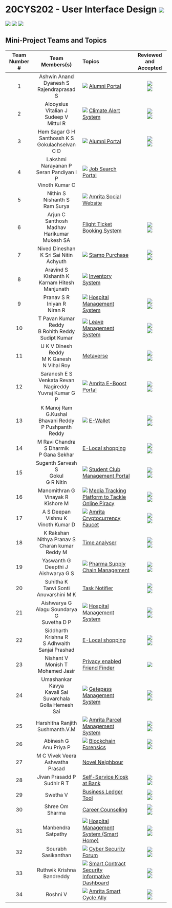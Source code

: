 # 20CYS202 - User Interface Design ![](https://img.shields.io/badge/-Live-brightgreen)
![](https://img.shields.io/badge/Batch-21CYS-lightgreen) ![](https://img.shields.io/badge/UG-blue) ![](https://img.shields.io/badge/Subject-UID-blue)

## Mini-Project Teams and Topics

| Team Number # | Team Members(s) | Topics | Reviewed and Accepted | 
|:-------------:|:---------------:|:------|:-----------------------:|
| 1 | Ashwin Anand <br> Dyanesh S <br> Rajendraprasad S |  ![](https://img.shields.io/badge/Dept-blue) [Alumni Portal](Mini-Project/1) | ![](https://img.shields.io/badge/Accepted-green) <br/>  ![](https://img.shields.io/badge/Minor_Corrections-purple) | 
| 2 | Alooysius Vitalian J <br> Sudeep V <br> Mittul R | ![](https://img.shields.io/badge/BRIG-purple) [Climate Alert System](Mini-Project/2) | ![](https://img.shields.io/badge/Accepted-green) <br/>  ![](https://img.shields.io/badge/Major_Corrections-tomato) |
| 3 | Hem Sagar G H <br> Santhossh K S <br> Gokulachselvan C D | ![](https://img.shields.io/badge/Dept-blue) [Alumni Portal](Mini-Project/3) | ![](https://img.shields.io/badge/Accepted-green) <br/>  ![](https://img.shields.io/badge/Minor_Corrections-purple) |
| 4 | Lakshmi Narayanan P <br> Seran Pandiyan I P <br> Vinoth Kumar C| ![](https://img.shields.io/badge/Dept-blue) [Job Search Portal](Mini-Project/4) |
| 5 | Nithin S <br> Nishanth S <br> Ram Surya | ![](https://img.shields.io/badge/Univ-darkblue) [Amrita Social Website](Mini-Project/5) |
| 6 | Arjun C Santhosh <br> Madhav Harikumar <br> Mukesh SA | [Flight Ticket Booking System](Mini-Project/6) | ![](https://img.shields.io/badge/Accepted-green) <br/>  ![](https://img.shields.io/badge/Major_Corrections-tomato) |
| 7 | Nived Dineshan <br> K Sri Sai Nitin <br> Achyuth | ![](https://img.shields.io/badge/BRIG-purple) [Stamp Purchase](Mini-Project/7) | ![](https://img.shields.io/badge/Accepted-green) <br/>  ![](https://img.shields.io/badge/Major_Corrections-tomato) |
| 8 | Aravind S <br> Kishanth K <br> Karnam Hitesh Manjunath | ![](https://img.shields.io/badge/BRIG-purple) [Inventory System](Mini-Project/8) |
| 9 | Pranav S R <br> Iniyan R <br> Niran  R | ![](https://img.shields.io/badge/BRIG-purple) [Hospital Management System](Mini-Project/9) | ![](https://img.shields.io/badge/Accepted-green) <br/>  ![](https://img.shields.io/badge/Major_Corrections-tomato) |
| 10 | T Pavan Kumar Reddy <br> B Rohith Reddy <br> Sudipt Kumar | ![](https://img.shields.io/badge/BRIG-purple) [Leave Management System](Mini-Project/10) | ![](https://img.shields.io/badge/Accepted-green) <br/>  ![](https://img.shields.io/badge/Major_Corrections-tomato) 
| 11 | U K V Dinesh Reddy <br> M K Ganesh <br> N Vihal Roy | [Metaverse](Mini-Project/11) | ![](https://img.shields.io/badge/Accepted-green) <br/>  ![](https://img.shields.io/badge/Major_Corrections-tomato) |
| 12 | Saranesh E S <br> Venkata Revan Nagireddy <br> Yuvraj Kumar G P | ![](https://img.shields.io/badge/Univ-darkblue) [Amrita E-Boost Portal](Mini-Project/12) | ![](https://img.shields.io/badge/Accepted-green) <br/>  ![](https://img.shields.io/badge/Minor_Corrections-purple) |
| 13 | K Manoj Ram <br> G.Kushal Bhavani Reddy <br> P Pushpanth Reddy | ![](https://img.shields.io/badge/Univ-darkblue) [E-Wallet](Mini-Project/13) | ![](https://img.shields.io/badge/Accepted-green) <br/>  ![](https://img.shields.io/badge/Major_Corrections-tomato) |
| 14 | M Ravi Chandra <br> S Dharmik <br> P Gana Sekhar| [E-Local shopping](Mini-Project/14) | ![](https://img.shields.io/badge/Accepted-green) <br/>  ![](https://img.shields.io/badge/Minor_Corrections-purple)
| 15 | Suganth Sarvesh S <br> Gokul <br> G R Nitin | ![](https://img.shields.io/badge/Univ-darkblue) [Student Club Management Portal](Mini-Project/15) | ![](https://img.shields.io/badge/Accepted-green) <br/>  ![](https://img.shields.io/badge/Minor_Corrections-purple) |
| 16 | Manomithran G <br> Vinayak R <br> Kishore M | ![](https://img.shields.io/badge/BRIG-purple) [Media Tracking Platform to Tackle Online Piracy](Mini-Project/16)  |  ![](https://img.shields.io/badge/Accepted-green) <br/>  ![](https://img.shields.io/badge/Minor_Corrections-purple) |
| 17 | A S Deepan <br> Vishnu K <br> Vinoth Kumar D | ![](https://img.shields.io/badge/BRIG-purple) [Amrita Cryptocurrency Faucet](Mini-Project/17) | ![](https://img.shields.io/badge/Accepted-green) <br/>  ![](https://img.shields.io/badge/Major_Corrections-tomato) |
| 18 | K Rakshan <br> Nithya Pranav S <br> Charan kumar Reddy M | [Time analyser](Mini-Project/18) | ![](https://img.shields.io/badge/Accepted-green) <br/>  ![](https://img.shields.io/badge/Major_Corrections-tomato) |
| 19 | Yaswanth G <br> Deepthi J <br> Aishwarya G S | ![](https://img.shields.io/badge/BRIG-purple) [Pharma Supply Chain Management](Mini-Project/19) | ![](https://img.shields.io/badge/Accepted-green) <br/>  ![](https://img.shields.io/badge/Minor_Corrections-purple) | 
| 20 | Suhitha K <br> Tanvi Sonti <br> Anuvarshini M K | [Task Notifier](Mini-Project/20) | ![](https://img.shields.io/badge/Accepted-green) <br/>  ![](https://img.shields.io/badge/Minor_Corrections-purple) |
| 21 | Aishwarya G <br> Alagu Soundarya G <br> Suvetha D P | ![](https://img.shields.io/badge/BRIG-purple) [Hospital Management System](Mini-Project/21) | ![](https://img.shields.io/badge/Accepted-green) <br/>  ![](https://img.shields.io/badge/Minor_Corrections-purple) |
| 22 | Siddharth Krishna R <br> S Adhwaith <br> Sanjai Prashad | [E-Local shopping](Mini-Project/22) | ![](https://img.shields.io/badge/Accepted-green) <br/>  ![](https://img.shields.io/badge/Major_Corrections-tomato) |
| 23 | Nishant V <br> Monish T <br> Mohamed Jasir | [Privacy enabled Friend Finder](Mini-Project/23) | ![](https://img.shields.io/badge/Revision_Suggested-orange) |
| 24 | Umashankar Kavya <br> Kavali Sai Suvarchala <br> Golla Hemesh Sai | ![](https://img.shields.io/badge/Univ-darkblue) [Gatepass Management System](Mini-Project/24) | ![](https://img.shields.io/badge/Accepted-green) <br/>  ![](https://img.shields.io/badge/Major_Corrections-tomato) |
| 25 | Harshitha Ranjith <br> Sushmanth.V.M | ![](https://img.shields.io/badge/Univ-darkblue) [Amrita Parcel Management System](Mini-Project/25) |  ![](https://img.shields.io/badge/Accepted-green) <br/>  ![](https://img.shields.io/badge/Minor_Corrections-purple) |
| 26 | Abinesh G <br> Anu Priya P | ![](https://img.shields.io/badge/BRIG-purple) [Blockchain Forensics](Mini-Project/26) | ![](https://img.shields.io/badge/Accepted-green) <br/>  ![](https://img.shields.io/badge/Major_Corrections-tomato) | 
| 27 | M C Vivek Veera <br> Ashwatha Prasad | [Novel Neighbour](Mini-Project/27) |
| 28 | Jivan Prasadd P <br> Sudhir R T | [Self-Service Kiosk at Bank](Mini-Project/28) | ![](https://img.shields.io/badge/Accepted-green) <br/>  ![](https://img.shields.io/badge/Major_Corrections-tomato) |
| 29 | Swetha V | [Business Ledger Tool](Mini-Project/29) | ![](https://img.shields.io/badge/Accepted-green) <br/>  ![](https://img.shields.io/badge/Major_Corrections-tomato) |
| 30 | Shree Om Sharma | [Career Counseling](Mini-Project/30) | ![](https://img.shields.io/badge/Accepted-green) <br/>  ![](https://img.shields.io/badge/Major_Corrections-tomato) |
| 31 | Manbendra Satpathy | ![](https://img.shields.io/badge/BRIG-purple) [Hospital Management System (Smart Home)](Mini-Project/31) | ![](https://img.shields.io/badge/Accepted-green) <br/> ![](https://img.shields.io/badge/Minor_Corrections-purple) | 
| 32 | Sourabh Sasikanthan | ![](https://img.shields.io/badge/Dept-blue) [Cyber Security Forum](Mini-Project/32) | ![](https://img.shields.io/badge/Accepted-green) <br/>  ![](https://img.shields.io/badge/Major_Corrections-tomato) |
| 33 | Ruthwik Krishna Bandreddy | ![](https://img.shields.io/badge/BRIG-purple) [Smart Contract Security Informative Dashboard](Mini-Project/33) | ![](https://img.shields.io/badge/Accepted-green) <br/>  ![](https://img.shields.io/badge/Minor_Corrections-purple) | 
| 34 | Roshni V | ![](https://img.shields.io/badge/BRIG-purple) [Amrita Smart Cycle Ally](Mini-Project/34) | ![](https://img.shields.io/badge/Accepted-green) <br/>  ![](https://img.shields.io/badge/Minor_Corrections-purple) | 
